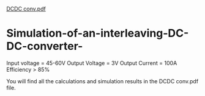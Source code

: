 [DCDC conv.pdf](https://github.com/Nishantkam4/Simulation-of-an-interleaving-DC-DC-converter-/files/14474551/DCDC.conv.pdf)
# Simulation-of-an-interleaving-DC-DC-converter-     

Input voltage = 45-60V
Output Voltage = 3V
Output Current = 100A
Efficiency > 85%

You will find all the calculations and simulation results in the DCDC conv.pdf file.

                     

 

       


 



 




 





        





         


